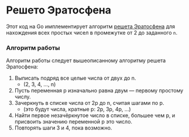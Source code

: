 # Решето Эратосфена

Этот код на Go имплементирует алгоритм [решета Эратосфена](https://ru.wikipedia.org/wiki/%D0%A0%D0%B5%D1%88%D0%B5%D1%82%D0%BE_%D0%AD%D1%80%D0%B0%D1%82%D0%BE%D1%81%D1%84%D0%B5%D0%BD%D0%B0) для нахождения всех простых чисел в промежутке от 2 до заданного `n`.

### Алгоритм работы

Алгоритм работы следует вышеописанному алгоритму решета Эратосфена:

1. Выписать подряд все целые числа от двух до n.
    - (2, 3, 4, …, n)
2. Пусть переменная p изначально равна двум — первому простому числу.
3. Зачеркнуть в списке числа от 2p до n, считая шагами по p. 
    - (это будут числа, кратные p: 2p, 3p, 4p, …)
4. Найти первое незачёркнутое число в списке, большее чем p, и присвоить значению переменной p это число.
5. Повторять шаги 3 и 4, пока возможно.
